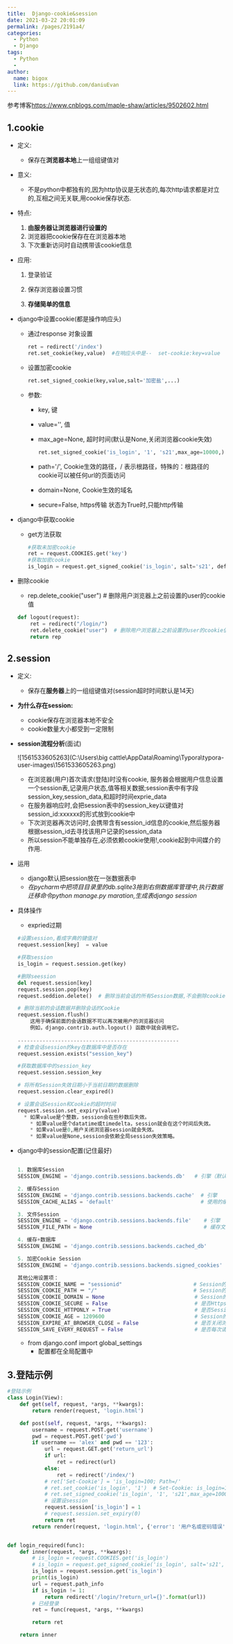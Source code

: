 ```yaml
---
title:  Django-cookie&session 
date: 2021-03-22 20:01:09
permalink: /pages/2191a4/
categories:
  - Python
  - Django
tags:
  - Python
  - 
author: 
  name: bigox
  link: https://github.com/daniuEvan
---
```

参考博客<https://www.cnblogs.com/maple-shaw/articles/9502602.html>

## 1.cookie

- 定义:
  
  - 保存在**浏览器本地**上一组组键值对
  
- 意义:
  
  - 不是python中都独有的,因为http协议是无状态的,每次http请求都是对立的,互相之间无关联,用cookie保存状态.
  
- 特点:
  1. **由服务器让浏览器进行设置的**
  2. 浏览器把cookie保存在在浏览器本地
  3. 下次重新访问时自动携带该cookie信息

- 应用:

  1. 登录验证  
  2. 保存浏览器设置习惯

  3. **存储简单的信息**
  
- django中设置cookie(都是操作响应头)

  - 通过response 对象设置

    ```python
    ret = redirect('/index')
    ret.set_cookie(key,value)  #在响应头中是--  set-cookie:key=value
    ```

  - 设置加密cookie

    ```python
    ret.set_signed_cookie(key,value,salt='加密盐',...)
    ```

  - 参数:

    - key, 键  

    - value='', 值 

    - max_age=None, 超时时间(默认是None,关闭浏览器cookie失效)

      ```python
      ret.set_signed_cookie('is_login', '1', 's21',max_age=10000,)
      ```

    - path='/', Cookie生效的路径，/ 表示根路径，特殊的：根路径的cookie可以被任何url的页面访问

    - domain=None, Cookie生效的域名

    - secure=False, https传输  状态为True时,只能http传输

- django中获取cookie

  - get方法获取

    ```python
    #获取未加密cookie
    ret = request.COOKIES.get('key')  
    #获取加密cookie
    is_login = request.get_signed_cookie('is_login', salt='s21', default='')
    ```

- 删除cookie

  - rep.delete_cookie("user")  # 删除用户浏览器上之前设置的user的cookie值

  ```python
  def logout(request):
      ret = redirect("/login/")
      ret.delete_cookie("user")  # 删除用户浏览器上之前设置的user的cookie值
      return rep
  ```

## 2.session

- 定义:
  
  - 保存在**服务器**上的一组组键值对(session超时时间默认是14天)
- **为什么存在session:**
  
  - cookie保存在浏览器本地不安全
  - cookie数量大小都受到一定限制
  
- **session流程分析**(面试)

  ![1561533605263](C:\Users\big cattle\AppData\Roaming\Typora\typora-user-images\1561533605263.png)

  - 在浏览器(用户)首次请求(登陆)时没有cookie, 服务器会根据用户信息设置一个session表,记录用户状态,值等相关数据;session表中有字段session_key,session_data,和超时时间exprie_data
  - 在服务器响应时,会把session表中的session_key以键值对session_id:xxxxxx的形式放到cookie中
  - 下次浏览器再次访问时,会携带含有session_id信息的cookie,然后服务器根据session_id去寻找该用户记录的session_data
  - 所以session不能单独存在,必须依赖cookie使用!,cookie起到中间媒介的作用.

- 运用
  - django默认把session放在一张数据表中
  - *在pycharm中把项目目录里的db.sqlite3拖到右侧数据库管理中,执行数据迁移命令python manage.py maration,生成表django session*

- 具体操作

  - expried过期

  ```python
  #设置session,看成字典的键值对
  request.session[key]  = value
  
  #获取session
  is_login = request.session.get(key)  
  
  #删除seession
  del request.session[key]
  request.session.pop(key)
  request.seddion.delete()  # 删除当前会话的所有Session数据,不会删除cookie
  
  # 删除当前的会话数据并删除会话的Cookie
  request.session.flush() 
      这用于确保前面的会话数据不可以再次被用户的浏览器访问
      例如，django.contrib.auth.logout() 函数中就会调用它。
      
  ----------------------------------------------------
  # 检查会话session的key在数据库中是否存在
  request.session.exists("session_key")
  
  #获取数据库中的session_key
  request.session.session_key
  
  # 将所有Session失效日期小于当前日期的数据删除
  request.session.clear_expired()
  
  # 设置会话Session和Cookie的超时时间
  request.session.set_expiry(value)
  	* 如果value是个整数，session会在些秒数后失效。
      * 如果value是个datatime或timedelta，session就会在这个时间后失效。
      * 如果value是0,用户关闭浏览器session就会失效。
      * 如果value是None,session会依赖全局session失效策略。
  ```

- django中的session配置(记住最好)

  ```python
  
  1. 数据库Session
  SESSION_ENGINE = 'django.contrib.sessions.backends.db'   # 引擎（默认）
  
  2. 缓存Session
  SESSION_ENGINE = 'django.contrib.sessions.backends.cache'  # 引擎
  SESSION_CACHE_ALIAS = 'default'                            # 使用的缓存别名（默认内存缓存，也可以是memcache），此处别名依赖缓存的设置
  
  3. 文件Session
  SESSION_ENGINE = 'django.contrib.sessions.backends.file'    # 引擎
  SESSION_FILE_PATH = None                                    # 缓存文件路径，如果为None，则使用tempfile模块获取一个临时地址tempfile.gettempdir() 
  
  4. 缓存+数据库
  SESSION_ENGINE = 'django.contrib.sessions.backends.cached_db'        # 引擎
  
  5. 加密Cookie Session
  SESSION_ENGINE = 'django.contrib.sessions.backends.signed_cookies'   # 引擎
  
  其他公用设置项：
  SESSION_COOKIE_NAME ＝ "sessionid"                       # Session的cookie保存在浏览器上时的key，即：sessionid＝随机字符串（默认）
  SESSION_COOKIE_PATH ＝ "/"                               # Session的cookie保存的路径（默认）
  SESSION_COOKIE_DOMAIN = None                             # Session的cookie保存的域名（默认）
  SESSION_COOKIE_SECURE = False                            # 是否Https传输cookie（默认）
  SESSION_COOKIE_HTTPONLY = True                           # 是否Session的cookie只支持http传输（默认）
  SESSION_COOKIE_AGE = 1209600                             # Session的cookie失效日期（2周）（默认）
  SESSION_EXPIRE_AT_BROWSER_CLOSE = False                  # 是否关闭浏览器使得Session过期（默认）
  SESSION_SAVE_EVERY_REQUEST = False                       # 是否每次请求都保存Session，默认修改之后才保存（默认）
  ```

  - from django.conf import global_settings
    - 配置都在全局配置中

## 3.登陆示例

```python
#登陆示例
class Login(View):
    def get(self, request, *args, **kwargs):
        return render(request, 'login.html')

    def post(self, request, *args, **kwargs):
        username = request.POST.get('username')
        pwd = request.POST.get('pwd')
        if username == 'alex' and pwd == '123':
            url = request.GET.get('return_url')
            if url:
                ret = redirect(url)
            else:
                ret = redirect('/index/')
            # ret['Set-Cookie'] = 'is_login=100; Path=/'
            # ret.set_cookie('is_login', '1')  # Set-Cookie: is_login=1; Path=/
            # ret.set_signed_cookie('is_login', '1', 's21',max_age=10000,)  # Set-Cookie: is_login=1; Path=/
            # 设置设session
            request.session['is_login'] = 1
            # request.session.set_expiry(0)
            return ret
        return render(request, 'login.html', {'error': '用户名或密码错误'})


def login_required(func):
    def inner(request, *args, **kwargs):
        # is_login = request.COOKIES.get('is_login')
        # is_login = request.get_signed_cookie('is_login', salt='s21', default='')
        is_login = request.session.get('is_login')
        print(is_login)
        url = request.path_info
        if is_login != 1:
            return redirect('/login/?return_url={}'.format(url))
        # 已经登录
        ret = func(request, *args, **kwargs)

        return ret

    return inner
```

